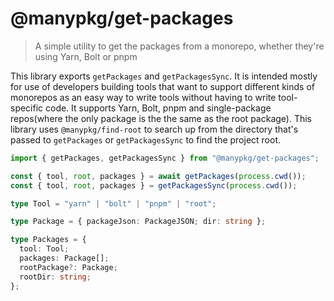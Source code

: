 # @manypkg/get-packages

> A simple utility to get the packages from a monorepo, whether they're using Yarn, Bolt or pnpm

This library exports `getPackages` and `getPackagesSync`. It is intended mostly for use of developers building tools that want to support different kinds of monorepos as an easy way to write tools without having to write tool-specific code. It supports Yarn, Bolt, pnpm and single-package repos(where the only package is the the same as the root package). This library uses `@manypkg/find-root` to search up from the directory that's passed to `getPackages` or `getPackagesSync` to find the project root.

```typescript
import { getPackages, getPackagesSync } from "@manypkg/get-packages";

const { tool, root, packages } = await getPackages(process.cwd());
const { tool, root, packages } = getPackagesSync(process.cwd());

type Tool = "yarn" | "bolt" | "pnpm" | "root";

type Package = { packageJson: PackageJSON; dir: string };

type Packages = {
  tool: Tool;
  packages: Package[];
  rootPackage?: Package;
  rootDir: string;
};
```
